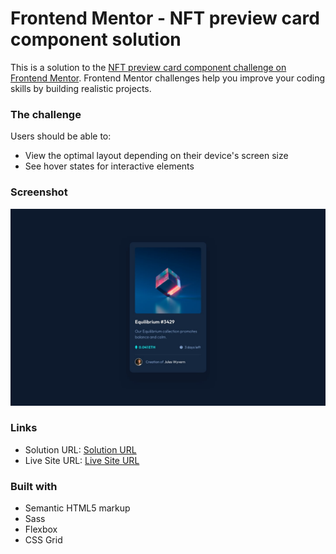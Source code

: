 # Frontend Mentor - NFT preview card component solution

This is a solution to the [NFT preview card component challenge on Frontend Mentor](https://www.frontendmentor.io/challenges/nft-preview-card-component-SbdUL_w0U). Frontend Mentor challenges help you improve your coding skills by building realistic projects. 

### The challenge

Users should be able to:

- View the optimal layout depending on their device's screen size
- See hover states for interactive elements

### Screenshot

![desktop design](./design/desktop-design.jpg)

### Links

- Solution URL: [Solution URL](https://github.com/Abgmz/fm-nft-preview-card-component)
- Live Site URL: [Live Site URL](https://nft-prev-card-component.netlify.app)


### Built with

- Semantic HTML5 markup
- Sass
- Flexbox
- CSS Grid

